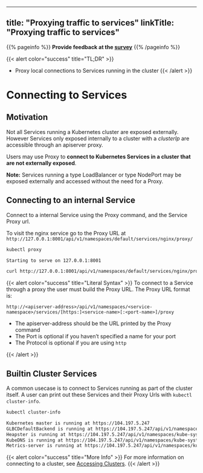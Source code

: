 
---
title: "Proxying traffic to services"
linkTitle: "Proxying traffic to services"
---
{{% pageinfo %}}
**Provide feedback at the [survey](https://www.surveymonkey.com/r/JH35X82)**
{{% /pageinfo %}}

{{< alert color="success" title="TL;DR" >}}
- Proxy local connections to Services running in the cluster
{{< /alert >}}

# Connecting to Services

## Motivation

Not all Services running a Kubernetes cluster are exposed externally.  However Services
only exposed internally to a cluster with a *clusterIp* are accessible through an
apiserver proxy.

Users may use Proxy to **connect to Kubernetes Services in a cluster that are not
externally exposed**.


**Note:** Services running a type LoadBalancer or type NodePort may be exposed externally and
accessed without the need for a Proxy.

## Connecting to an internal Service

Connect to a internal Service using the Proxy command, and the Service Proxy url.

To visit the nginx service go to the Proxy URL at
`http://127.0.0.1:8001/api/v1/namespaces/default/services/nginx/proxy/`


```bash
kubectl proxy

Starting to serve on 127.0.0.1:8001
```

```bash
curl http://127.0.0.1:8001/api/v1/namespaces/default/services/nginx/proxy/
```

{{< alert color="success" title="Literal Syntax" >}}
To connect to a Service through a proxy the user must build the Proxy URL.  The Proxy URL format is:

`http://<apiserver-address>/api/v1/namespaces/<service-namespace>/services/[https:]<service-name>[:<port-name>]/proxy`

- The apiserver-address should be the URL printed by the Proxy command
- The Port is optional if you haven’t specified a name for your port
- The Protocol is optional if you are using `http`

{{< /alert >}}

## Builtin Cluster Services

A common usecase is to connect to Services running as part of the cluster itself.  A user can print out these
Services and their Proxy Urls with `kubectl cluster-info`.

```bash
kubectl cluster-info

Kubernetes master is running at https://104.197.5.247
GLBCDefaultBackend is running at https://104.197.5.247/api/v1/namespaces/kube-system/services/default-http-backend:http/proxy
Heapster is running at https://104.197.5.247/api/v1/namespaces/kube-system/services/heapster/proxy
KubeDNS is running at https://104.197.5.247/api/v1/namespaces/kube-system/services/kube-dns:dns/proxy
Metrics-server is running at https://104.197.5.247/api/v1/namespaces/kube-system/services/https:metrics-server:/proxy
```

{{< alert color="success" title="More Info" >}}
For more information on connecting to a cluster, see
[Accessing Clusters](https://kubernetes.io/docs/tasks/access-application-cluster/access-cluster/).
{{< /alert >}}

